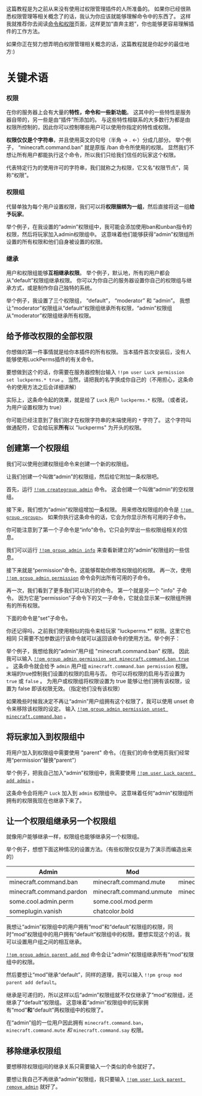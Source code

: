 这篇教程是为之前从来没有使用过权限管理插件的人所准备的。
如果你已经很熟悉权限管理等相关概念了的话，我认为你应该就能够理解命令中的东西了。
这样我就推荐你去阅读[命令和权限](https://gitee.com/gu_zt666/MCDR-plugins/tree/PermissionsManger/docs/Command-Usage.md)页面，这样更加“直奔主题”，你也能够更容易理解插件的工作方法。

如果你正在努力想弄明白权限管理相关概念的话，这篇教程就是你起步的最佳地方:)


# 关键术语
### 权限
在你的服务器上会有大量的**特性，命令和一些新功能**。
这其中的一些特性是服务器自带的，另一些是由“插件”所添加的。
与这些特性相联系的大多数行为都是由权限所控制的，因此你可以控制哪些用户可以使用你指定的特性或权限。
 
**权限仅仅是个字符串**，并且使用英文的句号（半角 → . ←）分成几部分。
举个例子， “minecraft.command.ban” 就是原版 /ban 命令所使用的权限。
显然我们不想让所有用户都能执行这个命令，所以我们只给我们信任的玩家这个权限。

代表特定行为的使用许可的字符串，我们就称之为权限，它又名“权限节点”，简称“权限”。

### 权限组

代替单独为每个用户设置权限，我们可以将**权限捆绑为一组**，然后直接将这一组**给予玩家**。

举个例子，在我设置的“admin”权限组中，我可能会添加使用ban和unban指令的权限，然后将玩家加入admin权限组中。
这意味着他们能够获得“admin”权限组所设置的所有权限和他们自身被设置的权限。


### 继承

用户和权限组能够**互相继承权限**。
举个例子，默认地，所有的用户都会从“default”权限组继承权限。
你可以为你自己的服务器设置你自己的权限组与继承方式，或是制作你自己独特的系统。

举个例子，我设置了三个权限组， “default”， “moderator” 和 “admin”。
我想让“moderator”权限组从“default”权限组继承所有权限，“admin”权限组从“moderator”权限组继承所有权限。

## 给予修改权限的全部权限
你想做的第一件事情就是给你本插件的所有权限。
当本插件首次安装后，没有人能够使用LuckPerms插件的有关命令。

要想做到这个的话，你需要在服务器控制台输入 `!!pm user Luck permission set luckperms.* true` 。
当然，请把我的名字换成你自己的（不用担心，这条命令的使用方法之后会详细讲解）


实际上，这条命令起的效果，就是给了 `Luck` 用户 `luckperms.*` 权限。（或者说，为用户设置权限为 true）

你可能已经注意到了我们刚才在权限字符串的末端使用的 `*` 字符了。
这个字符叫做通配符，它会给玩家**所有**以 "luckperms" 为开头的权限。

## 创建第一个权限组
我们可以使用创建权限组命令来创建一个新的权限组。

让我们创建一个叫做“admin”的权限组，然后给它附加一条权限吧。

首先，运行 [`!!pm creategroup admin`](https://gitee.com/gu_zt666/MCDR-plugins/tree/PermissionsManger/docs/Command-Usage.md#lp-creategroup) 命令。
这会创建一个叫做“admin”的空权限组。

接下来，我们想为“admin”权限组增加一条权限。
用来修改权限组的命令是 [`!!pm group <group>`](https://gitee.com/gu_zt666/MCDR-plugins/tree/PermissionsManger/docs/Command-Usage.md#group---lp-group-group-)。
如果你执行这条命令的话，它会为你显示所有可用的子命令。

你可能注意到了第一个子命令是“info”命令。它只会列举出一些权限组相关的信息。

我们可以运行 [`!!pm group admin info`](https://gitee.com/gu_zt666/MCDR-plugins/tree/PermissionsManger/docs/Command-Usage.md#lp-group-group-info) 来查看新建立的“admin”权限组的一些信息。

接下来就是“permission”命令。这能够帮助你修改权限组的权限。
再一次，使用 [`!!pm group admin permission`](https://gitee.com/gu_zt666/MCDR-plugins/tree/PermissionsManger/docs/Command-Usage.md#permission---lp-user-user-permission---lp-group-group-permission-) 命令会列出所有可用的子命令。

再一次，我们看到了更多我们可以执行的命令。
第一个就是另一个 "info" 子命令。
因为它是“permission”子命令下的又一子命令，它就会显示某一权限组所拥有的所有权限。

下面的命令是“set”子命令。

你还记得吗，之前我们使用相似的指令来给玩家 "luckperms.*" 权限。这里它也相同
只需要不加参数运行该命令就可以返回该命令的使用方法。举个例子：

举个例子，我想给我的“admin”用户组 "minecraft.command.ban" 权限。
因此我可以输入 [`!!pm group admin permission set minecraft.command.ban true`](https://gitee.com/gu_zt666/MCDR-plugins/tree/PermissionsManger/docs/Command-Usage.md#lp-usergroup-usergroup-permission-set) 。
这条命令就会给予 `admin` 用户组 `minecraft.command.ban permission` 权限。
末端的true控制我们设置的权限的启用与否。
你可以将权限的启用与否设置为 `true` 或 `false` 。
为用户或权限组将权限设置为 true 能够让他们拥有该权限，设置为 false 即该权限无效。（指定他们没有该权限）

如果晚些时候我决定不再让“admin”用户组拥有这个权限了，我可以使用 unset 命令来移除该权限的设定。
输入 [`!!pm group admin permission unset minecraft.command.ban`](https://gitee.com/gu_zt666/MCDR-plugins/tree/PermissionsManger/docs/Command-Usage.md#lp-usergroup-usergroup-permission-unset) 。

## 将玩家加入到权限组中
将用户加入到权限组中需要使用 "parent" 命令。（在我们的命令使用页我们经常用“permission”替换“parent”）

举个例子，把我自己加入“admin”权限组中，我需要使用 [`!!pm user Luck parent add admin`](https://gitee.com/gu_zt666/MCDR-plugins/tree/PermissionsManger/docs/Command-Usage.md#lp-usergroup-usergroup-parent-add) 。

这条命令会将用户 `Luck` 加入到 `admin` 权限组中。
这意味着任何“admin”权限组所拥有的权限我现在也继承下来了。

## 让一个权限组继承另一个权限组
就像用户能够继承一样，权限组也能够继承另一个权限组。

举个例子，想想下面这种情况的设置方法。（有些权限仅仅是为了演示而编造出来的）

| Admin | Mod | Default |
|-------|-----|---------|
| minecraft.command.ban | minecraft.command.mute | minecraft.command.say |
| minecraft.command.pardon | minecraft.command.unmute | minecraft.command.me |
| some.cool.admin.perm | some.cool.mod.perm | |
| someplugin.vanish | chatcolor.bold | |

我想让“admin”权限组中的用户拥有“mod”和“default”权限组的权限，同时“mod”权限组中的用户拥有“default”权限组中的权限。要想实现这个的话，我可以设置用户组之间的相互继承。

[`!!pm group admin parent add mod`](https://gitee.com/gu_zt666/MCDR-plugins/tree/PermissionsManger/docs/Command-Usage.md#lp-usergroup-usergroup-parent-add) 命令会让“admin”权限组继承所有“mod”权限组中的权限。

然后要想让“mod”继承“default”，同样的道理，我可以输入 `!!pm group mod parent add default`。

继承是可递归的，所以这样以后“admin”权限组就不仅仅继承了“mod”权限组，还继承了“default”权限组。
这意味着“admin”权限组中的玩家拥有“mod”**和**“default”两权限组中的权限了。

在“admin”组的一位用户因此拥有 `minecraft.command.ban`，`minecraft.command.mute` *和* `minecraft.command.say` 权限。

## 移除继承权限组
要想移除权限组间的继承关系只需要输入一个类似的命令就好了。

要想让我自己不再继承“admin”权限组，我只要输入 [`!!pm user Luck parent remove admin`](https://gitee.com/gu_zt666/MCDR-plugins/tree/PermissionsManger/docs/Command-Usage.md#lp-usergroup-usergroup-parent-remove) 就好了。
